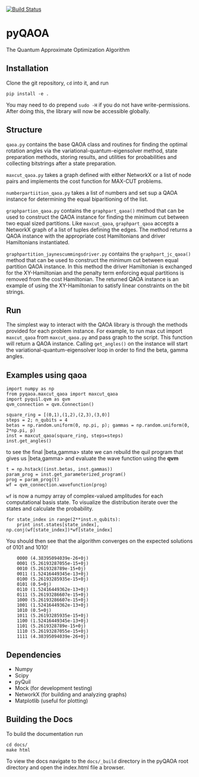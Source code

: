 [![Build Status](https://semaphoreci.com/api/v1/projects/858f4eed-33e0-4d04-96b3-a5284e80c22d/874232/badge.svg)](https://semaphoreci.com/ncr/pyqaoa)

# pyQAOA
The Quantum Approximate Optimization Algorithm

## Installation

Clone the git repository, `cd` into it, and run

```
pip install -e .
```

You may need to do prepend `sudo -H` if you do not have write-permissions.
After doing this, the library will now be accessible globally.

## Structure

`qaoa.py` contains the base QAOA class and routines for finding the optimal
rotation angles via the variational-quantum-eigensolver method, state
preparation methods, storing results, and utilities for probabilities and
collecting bitstrings after a state preparation.

`maxcut_qaoa.py` takes a graph defined with either NetworkX or a list of node
pairs and implements the cost function for MAX-CUT problems.

`numberpartiition_qaoa.py` takes a list of numbers and set sup a QAOA instance
for determining the equal biparitioning of the list.

`graphpartion_qaoa.py` contains the `graphpart_qaoa()` method that can be used
to construct the QAOA instance for finding the minimum cut between two equal
sized partitions.  Like `maxcut_qaoa`, `graphpart_qaoa` accepts a NetworkX
graph of a list of tuples defining the edges.  The method returns a QAOA instance
with the appropriate cost Hamiltonians and driver Hamiltonians instantiated.

`graphpartition_jaynescummingsdriver.py` contains the `graphpart_jc_qaoa()`
method that can be used to construct the minimum cut between equal partition
QAOA instance.  In this method the driver Hamiltonian is exchanged for the
XY-Hamiltonian and the penalty term enforcing equal partitions is removed from
the cost Hamiltonian.  The returned QAOA instance is an example of using the
XY-Hamiltonian to satisfy linear constraints on the bit strings.

## Run
 
The simplest way to interact with the QAOA library is through the methods provided for each problem instance.  For example, to run max cut import `maxcut_qaoa` from `maxcut_qaoa.py` and pass graph to the script. 
This function will return a QAOA instance.  Calling `get_angles()` on the instance will
start the variational-quantum-eigensolver loop in order to find  the beta, gamma angles.

## Examples using qaoa

```
import numpy as np
from pyqaoa.maxcut_qaoa import maxcut_qaoa
import pyquil.qvm as qvm
qvm_connection = qvm.Connection()
```

```
square_ring = [(0,1),(1,2),(2,3),(3,0)]
steps = 2; n_qubits = 4
betas = np.random.uniform(0, np.pi, p); gammas = np.random.uniform(0, 2*np.pi, p)
inst = maxcut_qaoa(square_ring, steps=steps)
inst.get_angles()
```

to see the final |beta,gamma> state we can rebuild the quil program that gives
us |beta,gamma> and evaluate the wave function using the **qvm**

```
t = np.hstack((inst.betas, inst.gammas))
param_prog = inst.get_parameterized_program()
prog = param_prog(t)
wf = qvm_connection.wavefunction(prog)
```

`wf` is now a numpy array of complex-valued amplitudes for each computational
basis state.  To visualize the distribution iterate over the states and
calculate the probability.

```
for state_index in range(2**inst.n_qubits):
    print inst.states[state_index], np.conj(wf[state_index])*wf[state_index]
```

You should then see that the algorithm converges on the expected solutions of 0101 and 1010!

```
    0000 (4.38395094039e-26+0j)
    0001 (5.26193287055e-15+0j)
    0010 (5.2619328789e-15+0j)
    0011 (1.52416449345e-13+0j)
    0100 (5.26193285935e-15+0j)
    0101 (0.5+0j)
    0110 (1.52416449362e-13+0j)
    0111 (5.26193286607e-15+0j)
    1000 (5.26193286607e-15+0j)
    1001 (1.52416449362e-13+0j)
    1010 (0.5+0j)
    1011 (5.26193285935e-15+0j)
    1100 (1.52416449345e-13+0j)
    1101 (5.2619328789e-15+0j)
    1110 (5.26193287055e-15+0j)
    1111 (4.38395094039e-26+0j)
```

Dependencies
------------

* Numpy
* Scipy
* pyQuil
* Mock (for development testing)
* NetworkX (for building and analyzing graphs)
* Matplotlib (useful for plotting)

Building the Docs
------------
To build the documentation run
```
cd docs/
make html
```

To view the docs navigate to the `docs/_build` directory in the pyQAOA root
directory and open the index.html file a browser. 
